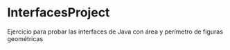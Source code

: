 # InterfacesProject
Ejercicio para probar las interfaces de Java con área y perímetro de figuras geométricas
